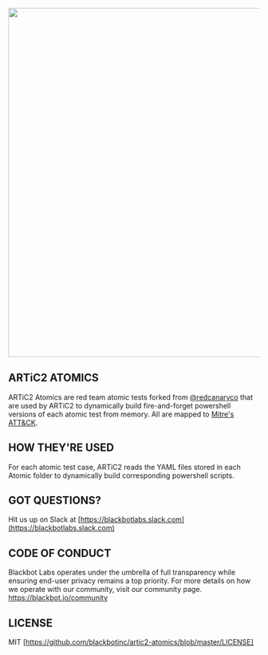 <p><img src="https://blackbot.io/wp-content/uploads/2020/12/artic2_atomics_logo_v2.png" width="700px" /></p>

## ARTiC2 ATOMICS

ARTiC2 Atomics are red team atomic tests forked from [@redcanaryco](https://github.com/redcanaryco) that are used by ARTiC2 to dynamically build fire-and-forget powershell versions of each atomic test from memory. All are mapped to [Mitre's ATT&CK](https://attack.blackbot.io). 


## HOW THEY'RE USED

For each atomic test case, ARTiC2 reads the YAML files stored in each Atomic folder to dynamically build corresponding powershell scripts.



## GOT QUESTIONS?

Hit us up on Slack at [https://blackbotlabs.slack.com](https://blackbotlabs.slack.com)


## CODE OF CONDUCT

Blackbot Labs operates under the umbrella of full transparency while ensuring end-user privacy remains a top priority. For more details on how we operate with our community, visit our community page.
https://blackbot.io/community


## LICENSE
MIT [https://github.com/blackbotinc/artic2-atomics/blob/master/LICENSE] 


